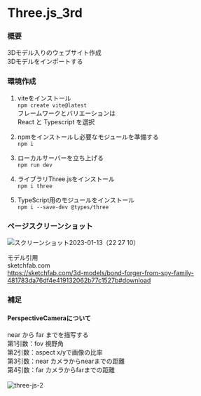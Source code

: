 # Three.js_3rd
### 概要
3Dモデル入りのウェブサイト作成<br>
3Dモデルをインポートする<br>

### 環境作成
1. viteをインストール<br>
`npm create vite@latest`<br>
フレームワークとバリエーションは<br>
React と Typescript を選択<br>

2. npmをインストールし必要なモジュールを準備する<br>
`npm i`<br>

3. ローカルサーバーを立ち上げる<br>
`npm run dev`<br>

4. ライブラリThree.jsをインストール<br>
`npm i three`<br>

5. TypeScript用のモジュールをインストール<br>
`npm i --save-dev @types/three`<br>

### ページスクリーンショット
![スクリーンショット2023-01-13（22 27 10）](https://user-images.githubusercontent.com/95268598/212330942-acdb3e81-39c3-4806-aa9c-8a81a969776e.png)

モデル引用<br>
sketchfab.com<br>
https://sketchfab.com/3d-models/bond-forger-from-spy-family-481783da76df4e419132062b77c1527b#download<br>

### 補足
#### PerspectiveCameraについて
near から far までを描写する<br>
第1引数：fov 視野角<br>
第2引数：aspect x/yで画像の比率<br>
第3引数：near カメラからnearまでの距離<br>
第4引数：far カメラからfarまでの距離<br>
<br>
![three-js-2](https://user-images.githubusercontent.com/95268598/211558266-bb4ba279-b378-415e-b4f0-e13cd09583d0.jpg)
